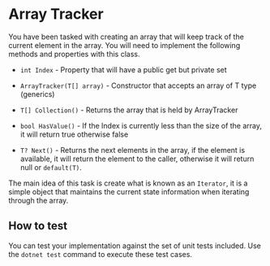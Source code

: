 # Array Tracker

You have been tasked with creating an array that will keep track of
the current element in the array. You will need to implement the following
methods and properties with this class.

* `int Index` - Property that will have a public get but private set
* `ArrayTracker(T[] array)` - Constructor that accepts an array of T type (generics)
* `T[] Collection()` - Returns the array that is held by ArrayTracker
* `bool HasValue()` - If the Index is currently less than the size of the array, it will return true
    otherwise false

* `T? Next()` - Returns the next elements in the array, if the element is available, it will
    return the element to the caller, otherwise it will return null or `default(T)`.

The main idea of this task is create what is known as an `Iterator`, it is a simple object
that maintains the current state information when iterating through the array.

## How to test

You can test your implementation against the set of unit tests included. Use the
`dotnet test` command to execute these test cases.
